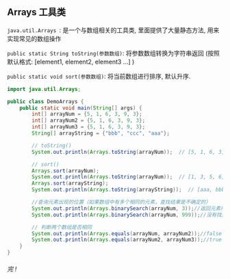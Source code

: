 ## Arrays 工具类

`java.util.Arrays `: 是一个与数组相关的工具类, 里面提供了大量静态方法, 用来实现常见的数组操作

`public static String toString(参数数组)`: 将参数数组转换为字符串返回 (按照默认格式: [element1, element2, element3 ...] )

`public static void sort(参数数组)`: 将当前数组进行排序, 默认升序.

```java
import java.util.Arrays;

public class DemoArrays {
    public static void main(String[] args) {
        int[] arrayNum = {5, 1, 6, 3, 9, 3};
        int[] arrayNum2 = {5, 1, 6, 3, 9, 3};
        int[] arrayNum3 = {5, 1, 6, 3, 9, 3};
        String[] arrayString = {"bbb", "ccc", "aaa"};

        // toString()
        System.out.println(Arrays.toString(arrayNum));  // [5, 1, 6, 3, 9]

        // sort()
        Arrays.sort(arrayNum);
        System.out.println(Arrays.toString(arrayNum));  // [1, 3, 5, 6, 9]
        Arrays.sort(arrayString);
        System.out.println(Arrays.toString(arrayString));  // [aaa, bbb, ccc]

        //查询元素出现的位置（如果数组中有多个相同的元素，查找结果是不确定的）
        System.out.println(Arrays.binarySearch(arrayNum, 3));//返回元素所在的索引值
        System.out.println(Arrays.binarySearch(arrayNum, 999));//没有找到返回负的整数

        // 判断两个数组是否相同
        System.out.println(Arrays.equals(arrayNum, arrayNum2));//false
        System.out.println(Arrays.equals(arrayNum2, arrayNum3));//true
    }
}
```





###### 完 !

